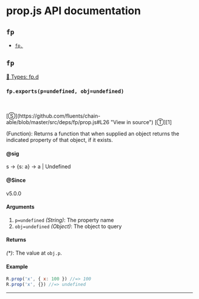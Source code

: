 # prop.js API documentation

<!-- div class="toc-container" -->

<!-- div -->

## `fp`
* <a href="#fp-prototype-"  data-meta="exports p undefined obj undefined s s a a Undefined"  data-call="exports p undefined obj undefined"  data-category="Object"  data-description="Function Returns a function that when supplied an object returns the indicated property of that object if it exists"  data-member="fp"  data-all="meta exports p undefined obj undefined n s s a a Undefined call exports p undefined obj undefined category Object description Function Returns a function that when supplied an object returns the indicated nproperty of that object if it exists name member fp see notes todos klassProps" >`fp.`</a>

<!-- /div -->

<!-- /div -->

<!-- div class="doc-container" -->

<!-- div -->

## `fp`

<!-- div -->

<a href="https://github.com/fluents/chain-able/blob/master/typings/fp.d.ts">🌊  Types: fp.d</a>&nbsp;

<h3 id="fp-prototype-" data-member="fp" data-category="Object" data-name="prop"><code>fp.exports(p=undefined, obj=undefined)</code></h3>
<br>
<br>
[&#x24C8;](https://github.com/fluents/chain-able/blob/master/src/deps/fp/prop.js#L26 "View in source") [&#x24C9;][1]

(Function): Returns a function that when supplied an object returns the indicated
property of that object, if it exists.


#### @sig 

s -> {s: a} -> a | Undefined 

#### @Since
v5.0.0

#### Arguments
1. `p=undefined` *(String)*: The property name
2. `obj=undefined` *(Object)*: The object to query

#### Returns
*(&#42;)*: The value at `obj.p`.

#### Example
```js
R.prop('x', { x: 100 }) //=> 100
R.prop('x', {}) //=> undefined

```
---

<!-- /div -->

<!-- /div -->

<!-- /div -->

 [1]: #fp "Jump back to the TOC."
